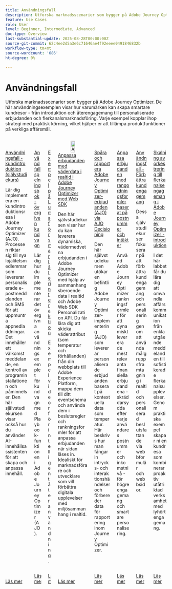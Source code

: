 ```yaml
---
title: Användningsfall
description: Utforska marknadsscenarier som bygger på Adobe Journey Optimizer. De här användningsexemplen visar hur varumärken kan skapa smartare kundresor - från introduktion och återengagemang till personaliserade erbjudanden och flerkanalsmarknadsföring. Varje exempel kopplar ihop strategi med praktisk körning, vilket hjälper er att tillämpa produktfunktioner på verkliga affärsmål.
feature: Use Cases
role: User
level: Beginner, Intermediate, Advanced
doc-type: Overview
last-substantial-update: 2025-08-28T00:00:00Z
source-git-commit: 62c4ee2d5a3e6c71646ae4f92eeee0491846832b
workflow-type: tm+mt
source-wordcount: '686'
ht-degree: 0%

---
```



# Användningsfall

Utforska marknadsscenarier som bygger på Adobe Journey Optimizer. De här användningsexemplen visar hur varumärken kan skapa smartare kundresor - från introduktion och återengagemang till personaliserade erbjudanden och flerkanalsmarknadsföring. Varje exempel kopplar ihop strategi med praktisk körning, vilket hjälper er att tillämpa produktfunktioner på verkliga affärsmål.

<!-- CARDS
* https://experienceleague.adobe.com/sv/docs/journey-optimizer-learn/tutorials/use-cases/customer-onboarding
* https://experienceleague.adobe.com/sv/docs/journey-optimizer-learn/tutorials/use-cases/abandoned-cart
* https://experienceleague.adobe.com/sv/docs/experience-platform/rtcdp/use-cases/personalization-insights-engagement/use-cases-luma
* https://experienceleague.adobe.com/sv/docs/journey-optimizer-learn/personalizing-offers-with-real-time-weather-data/introduction
* https://experienceleague.adobe.com/sv/docs/journey-optimizer-learn/reporting-on-ajo-od/introduction
* https://experienceleague.adobe.com/sv/docs/journey-optimizer-learn/personalizing-offers-with-ranking-formulas-based-on-user-zip-code-and-income/introduction
* https://experienceleague.adobe.com/sv/docs/journey-optimizer-learn/tutorials/use-cases/enhance-customer-engagement
* https://experienceleague.adobe.com/sv/docs/journey-optimizer-learn/scaling-orchestration-to-omnichannel-engagement/introduction
-->
<!-- START CARDS HTML - DO NOT MODIFY BY HAND -->
<div class="columns">
    <div class="column is-half-tablet is-half-desktop is-one-third-widescreen" aria-label="Use Case - Customer Onboarding (Tutorial)">
        <div class="card" style="height: 100%; display: flex; flex-direction: column; height: 100%;">
            <div class="card-image">
                <figure class="image x-is-16by9">
                    <a href="https://experienceleague.adobe.com/sv/docs/journey-optimizer-learn/tutorials/use-cases/customer-onboarding" title="Användningsfall - kundintroduktion (självstudiekurs)" target="_blank" rel="referrer">
                        <img class="is-bordered-r-small" src="https://video.tv.adobe.com/v/3440654/?format=jpeg&nocache=1756417587791&captions=swe" alt="Användningsfall - kundintroduktion (självstudiekurs)"
                             style="width: 100%; aspect-ratio: 16 / 9; object-fit: cover; overflow: hidden; display: block; margin: auto;">
                    </a>
                </figure>
            </div>
            <div class="card-content is-padded-small" style="display: flex; flex-direction: column; flex-grow: 1; justify-content: space-between;">
                <div class="top-card-content">
                    <p class="headline is-size-6 has-text-weight-bold">
                        <a href="https://experienceleague.adobe.com/sv/docs/journey-optimizer-learn/tutorials/use-cases/customer-onboarding" target="_blank" rel="referrer" title="Användningsfall - kundintroduktion (självstudiekurs)">Användningsfall - kundintroduktion (självstudiekurs)</a>
                    </p>
                    <p class="is-size-6">Lär dig implementera en kundintroduktionsresa i Adobe Journey Optimizer (AJO). ​Processen riktar sig till nya lojalitetsmedlemmar som levererar personaliserade e-postmeddelanden och SMS för att uppmuntra appnedladdningar. ​Det innehåller ett välkomstmeddelande, en kontroll av programinstallationen och påminnelser. ​Den här självstudiekursen visar också hur du använder AI-innehållsassistenten för att skapa och anpassa innehåll.</p>
                </div>
                <a href="https://experienceleague.adobe.com/sv/docs/journey-optimizer-learn/tutorials/use-cases/customer-onboarding" target="_blank" rel="referrer" class="spectrum-Button spectrum-Button--outline spectrum-Button--primary spectrum-Button--sizeM" style="align-self: flex-start; margin-top: 1rem;">
                    <span class="spectrum-Button-label has-no-wrap has-text-weight-bold">Läs mer</span>
                </a>
            </div>
        </div>
    </div>
    <div class="column is-half-tablet is-half-desktop is-one-third-widescreen" aria-label="Use Case Playbook - Abandoned shopping cart">
        <div class="card" style="height: 100%; display: flex; flex-direction: column; height: 100%;">
            <div class="card-image">
                <figure class="image x-is-16by9">
                    <a href="https://experienceleague.adobe.com/sv/docs/journey-optimizer-learn/tutorials/use-cases/abandoned-cart" title="Use Case Playbook - Abandoned shopping cart" target="_blank" rel="referrer">
                        <img class="is-bordered-r-small" src="https://video.tv.adobe.com/v/3443968/?format=jpeg&nocache=1756417587818&captions=swe" alt="Use Case Playbook - Abandoned shopping cart"
                             style="width: 100%; aspect-ratio: 16 / 9; object-fit: cover; overflow: hidden; display: block; margin: auto;">
                    </a>
                </figure>
            </div>
            <div class="card-content is-padded-small" style="display: flex; flex-direction: column; flex-grow: 1; justify-content: space-between;">
                <div class="top-card-content">
                    <p class="headline is-size-6 has-text-weight-bold">
                        <a href="https://experienceleague.adobe.com/sv/docs/journey-optimizer-learn/tutorials/use-cases/abandoned-cart" target="_blank" rel="referrer" title="Use Case Playbook - Abandoned shopping cart">Använd fallspelningsbok - övergiven kundvagn</a>
                    </p>
                    <p class="is-size-6">Lär dig hur du implementerar det övergivna användningsexemplet för kundvagn med Playbook-funktionen i Adobe Journey Optimizer (AJO).</p>
                </div>
                <a href="https://experienceleague.adobe.com/sv/docs/journey-optimizer-learn/tutorials/use-cases/abandoned-cart" target="_blank" rel="referrer" class="spectrum-Button spectrum-Button--outline spectrum-Button--primary spectrum-Button--sizeM" style="align-self: flex-start; margin-top: 1rem;">
                    <span class="spectrum-Button-label has-no-wrap has-text-weight-bold">Läs mer</span>
                </a>
            </div>
        </div>
    </div>
    <div class="column is-half-tablet is-half-desktop is-one-third-widescreen" aria-label="Intelligent Re-engagement Luma examples">
        <div class="card" style="height: 100%; display: flex; flex-direction: column; height: 100%;">
            <div class="card-image">
                <figure class="image x-is-16by9">
                    <a href="https://experienceleague.adobe.com/sv/docs/experience-platform/rtcdp/use-cases/personalization-insights-engagement/use-cases-luma" title="Exempel på Luma för intelligent återanvändning" target="_blank" rel="referrer">
                        <img class="is-bordered-r-small" src="https://video.tv.adobe.com/v/3454277/?format=jpeg&nocache=1756417587792&captions=swe" alt="Exempel på Luma för intelligent återanvändning"
                             style="width: 100%; aspect-ratio: 16 / 9; object-fit: cover; overflow: hidden; display: block; margin: auto;">
                    </a>
                </figure>
            </div>
            <div class="card-content is-padded-small" style="display: flex; flex-direction: column; flex-grow: 1; justify-content: space-between;">
                <div class="top-card-content">
                    <p class="headline is-size-6 has-text-weight-bold">
                        <a href="https://experienceleague.adobe.com/sv/docs/experience-platform/rtcdp/use-cases/personalization-insights-engagement/use-cases-luma" target="_blank" rel="referrer" title="Exempel på Luma för intelligent återanvändning">Exempel på Luma för smart återinteraktion</a>
                    </p>
                    <p class="is-size-6">Exempelvideor för intelligent återanvändning.</p>
                </div>
                <a href="https://experienceleague.adobe.com/sv/docs/experience-platform/rtcdp/use-cases/personalization-insights-engagement/use-cases-luma" target="_blank" rel="referrer" class="spectrum-Button spectrum-Button--outline spectrum-Button--primary spectrum-Button--sizeM" style="align-self: flex-start; margin-top: 1rem;">
                    <span class="spectrum-Button-label has-no-wrap has-text-weight-bold">Läs mer</span>
                </a>
            </div>
        </div>
    </div>
    <div class="column is-half-tablet is-half-desktop is-one-third-widescreen" aria-label="Personalizing Offers with Real-Time Weather Data in Adobe Journey Optimizer using Web SDK">
        <div class="card" style="height: 100%; display: flex; flex-direction: column; height: 100%;">
            <div class="card-image">
                <figure class="image x-is-16by9">
                    <a href="https://experienceleague.adobe.com/sv/docs/journey-optimizer-learn/personalizing-offers-with-real-time-weather-data/introduction" title="Anpassa erbjudanden med Weather-data i realtid i Adobe Journey Optimizer med Web SDK" target="_blank" rel="referrer">
                        <img class="is-bordered-r-small" src="https://experienceleague.adobe.com/sv/docs/journey-optimizer-learn/personalizing-offers-with-real-time-weather-data/introduction./media_11e634b7fcda118d76753129e5511697a1e5145de.png?width=400&format=png&optimize=medium" alt="Anpassa erbjudanden med Weather-data i realtid i Adobe Journey Optimizer med Web SDK"
                             style="width: 100%; aspect-ratio: 16 / 9; object-fit: cover; overflow: hidden; display: block; margin: auto;">
                    </a>
                </figure>
            </div>
            <div class="card-content is-padded-small" style="display: flex; flex-direction: column; flex-grow: 1; justify-content: space-between;">
                <div class="top-card-content">
                    <p class="headline is-size-6 has-text-weight-bold">
                        <a href="https://experienceleague.adobe.com/sv/docs/journey-optimizer-learn/personalizing-offers-with-real-time-weather-data/introduction" target="_blank" rel="referrer" title="Anpassa erbjudanden med Weather-data i realtid i Adobe Journey Optimizer med Web SDK">Anpassa erbjudanden med väderdata i realtid i Adobe Journey Optimizer med Web SDK</a>
                    </p>
                    <p class="is-size-6">Den här självstudiekursen visar hur du kan leverera dynamiska, vädermedvetna erbjudanden i Adobe Journey Optimizer med hjälp av sammanhangsberoende data i realtid och Adobe Web SDK Personalization API. Du får lära dig att skicka väderattribut (som temperatur och förhållanden) från din webbplats till Adobe Experience Platform, mappa dem till ditt eventschema och använda dem i beslutsregler och rankningsformler för att anpassa erbjudanden när sidan läses in. Idealiskt för marknadsförare och utvecklare som vill förbättra digitala upplevelser med miljösammanhang i realtid.</p>
                </div>
                <a href="https://experienceleague.adobe.com/sv/docs/journey-optimizer-learn/personalizing-offers-with-real-time-weather-data/introduction" target="_blank" rel="referrer" class="spectrum-Button spectrum-Button--outline spectrum-Button--primary spectrum-Button--sizeM" style="align-self: flex-start; margin-top: 1rem;">
                    <span class="spectrum-Button-label has-no-wrap has-text-weight-bold">Läs mer</span>
                </a>
            </div>
        </div>
    </div>
    <div class="column is-half-tablet is-half-desktop is-one-third-widescreen" aria-label="Track and Report Adobe Journey Optimizer (AJO) Offers delivered via AJO Decisioning">
        <div class="card" style="height: 100%; display: flex; flex-direction: column; height: 100%;">
            <div class="card-image">
                <figure class="image x-is-16by9">
                    <a href="https://experienceleague.adobe.com/sv/docs/journey-optimizer-learn/reporting-on-ajo-od/introduction" title="Spåra och rapportera Adobe Journey Optimizer (AJO)-erbjudanden via AJO Decisioning" target="_blank" rel="referrer">
                        <img class="is-bordered-r-small" src="https://experienceleague.adobe.com/sv/docs/journey-optimizer-learn/reporting-on-ajo-od/introduction./media_1fb3a58c60be3873b773f9ba694350319c4b8dc4f.png?width=400&format=png&optimize=medium" alt="Spåra och rapportera Adobe Journey Optimizer (AJO)-erbjudanden via AJO Decisioning"
                             style="width: 100%; aspect-ratio: 16 / 9; object-fit: cover; overflow: hidden; display: block; margin: auto;">
                    </a>
                </figure>
            </div>
            <div class="card-content is-padded-small" style="display: flex; flex-direction: column; flex-grow: 1; justify-content: space-between;">
                <div class="top-card-content">
                    <p class="headline is-size-6 has-text-weight-bold">
                        <a href="https://experienceleague.adobe.com/sv/docs/journey-optimizer-learn/reporting-on-ajo-od/introduction" target="_blank" rel="referrer" title="Spåra och rapportera Adobe Journey Optimizer (AJO)-erbjudanden via AJO Decisioning">Spåra och rapportera Adobe Journey Optimizer-erbjudanden (AJO) via AJO Decisioning</a>
                    </p>
                    <p class="is-size-6">Den här självstudiekursen utökar en befintlig Adobe Journey Optimizer-implementering (AJO) som levererar personaliserade erbjudanden baserat på kontextuella data som temperatur. Här beskrivs hur man fångar in intrycks- och interaktionshändelser och förbereder data för rapportering inom Journey Optimizer.</p>
                </div>
                <a href="https://experienceleague.adobe.com/sv/docs/journey-optimizer-learn/reporting-on-ajo-od/introduction" target="_blank" rel="referrer" class="spectrum-Button spectrum-Button--outline spectrum-Button--primary spectrum-Button--sizeM" style="align-self: flex-start; margin-top: 1rem;">
                    <span class="spectrum-Button-label has-no-wrap has-text-weight-bold">Läs mer</span>
                </a>
            </div>
        </div>
    </div>
    <div class="column is-half-tablet is-half-desktop is-one-third-widescreen" aria-label="Personalize Offers with Ranking formulas Based on Zip Code and Income">
        <div class="card" style="height: 100%; display: flex; flex-direction: column; height: 100%;">
            <div class="card-image">
                <figure class="image x-is-16by9">
                    <a href="https://experienceleague.adobe.com/sv/docs/journey-optimizer-learn/personalizing-offers-with-ranking-formulas-based-on-user-zip-code-and-income/introduction" title="Anpassa erbjudanden med rankningsformler Baserat på postnummer och intäkter" target="_blank" rel="referrer">
                        <img class="is-bordered-r-small" src="https://cdn.experienceleague.adobe.com/thumb/exl-cards/tutorial.png" alt="Anpassa erbjudanden med rankningsformler Baserat på postnummer och intäkter"
                             style="width: 100%; aspect-ratio: 16 / 9; object-fit: cover; overflow: hidden; display: block; margin: auto;">
                    </a>
                </figure>
            </div>
            <div class="card-content is-padded-small" style="display: flex; flex-direction: column; flex-grow: 1; justify-content: space-between;">
                <div class="top-card-content">
                    <p class="headline is-size-6 has-text-weight-bold">
                        <a href="https://experienceleague.adobe.com/sv/docs/journey-optimizer-learn/personalizing-offers-with-ranking-formulas-based-on-user-zip-code-and-income/introduction" target="_blank" rel="referrer" title="Anpassa erbjudanden med rankningsformler Baserat på postnummer och intäkter">Anpassa erbjudanden med rangordningsformler baserat på postnummer och intäkter</a>
                    </p>
                    <p class="is-size-6">Använd Adobe Journey Optimizer rankningsformler för att dynamiskt leverera de mest relevanta finansiella erbjudandena - skräddarsydda efter varje användares postnummer och inkomstnivå - för högre engagemang och smartare personalisering.</p>
                </div>
                <a href="https://experienceleague.adobe.com/sv/docs/journey-optimizer-learn/personalizing-offers-with-ranking-formulas-based-on-user-zip-code-and-income/introduction" target="_blank" rel="referrer" class="spectrum-Button spectrum-Button--outline spectrum-Button--primary spectrum-Button--sizeM" style="align-self: flex-start; margin-top: 1rem;">
                    <span class="spectrum-Button-label has-no-wrap has-text-weight-bold">Läs mer</span>
                </a>
            </div>
        </div>
    </div>
    <div class="column is-half-tablet is-half-desktop is-one-third-widescreen" aria-label="Use Case - Enhance customer engagement">
        <div class="card" style="height: 100%; display: flex; flex-direction: column; height: 100%;">
            <div class="card-image">
                <figure class="image x-is-16by9">
                    <a href="https://experienceleague.adobe.com/sv/docs/journey-optimizer-learn/tutorials/use-cases/enhance-customer-engagement" title="Användningsfall - Förbättra kundengagemang" target="_blank" rel="referrer">
                        <img class="is-bordered-r-small" src="https://cdn.experienceleague.adobe.com/thumb/exl-cards/tutorial.png" alt="Användningsfall - Förbättra kundengagemang"
                             style="width: 100%; aspect-ratio: 16 / 9; object-fit: cover; overflow: hidden; display: block; margin: auto;">
                    </a>
                </figure>
            </div>
            <div class="card-content is-padded-small" style="display: flex; flex-direction: column; flex-grow: 1; justify-content: space-between;">
                <div class="top-card-content">
                    <p class="headline is-size-6 has-text-weight-bold">
                        <a href="https://experienceleague.adobe.com/sv/docs/journey-optimizer-learn/tutorials/use-cases/enhance-customer-engagement" target="_blank" rel="referrer" title="Användningsfall - Förbättra kundengagemang">Användningsfall - Förbättra kundengagemang</a>
                    </p>
                    <p class="is-size-6">Dessa självstudiekurser fokuserar på att förbättra kundengagemang och personalisering genom att använda målgruppsframtagning i realtid och personaliserad beslutsfattande via webbformulär och webbsidor.</p>
                </div>
                <a href="https://experienceleague.adobe.com/sv/docs/journey-optimizer-learn/tutorials/use-cases/enhance-customer-engagement" target="_blank" rel="referrer" class="spectrum-Button spectrum-Button--outline spectrum-Button--primary spectrum-Button--sizeM" style="align-self: flex-start; margin-top: 1rem;">
                    <span class="spectrum-Button-label has-no-wrap has-text-weight-bold">Läs mer</span>
                </a>
            </div>
        </div>
    </div>
    <div class="column is-half-tablet is-half-desktop is-one-third-widescreen" aria-label="Scaling orchestration to omnichannel engagement in Adobe Journey Optimizer - Introduction">
        <div class="card" style="height: 100%; display: flex; flex-direction: column; height: 100%;">
            <div class="card-image">
                <figure class="image x-is-16by9">
                    <a href="https://experienceleague.adobe.com/sv/docs/journey-optimizer-learn/scaling-orchestration-to-omnichannel-engagement/introduction" title="Anpassa orkestreringen till flerkanalsengagemang i Adobe Journey Optimizer - introduktion" target="_blank" rel="referrer">
                        <img class="is-bordered-r-small" src="https://video.tv.adobe.com/v/3457828/?format=jpeg&nocache=1756417587802" alt="Anpassa orkestreringen till flerkanalsengagemang i Adobe Journey Optimizer - introduktion"
                             style="width: 100%; aspect-ratio: 16 / 9; object-fit: cover; overflow: hidden; display: block; margin: auto;">
                    </a>
                </figure>
            </div>
            <div class="card-content is-padded-small" style="display: flex; flex-direction: column; flex-grow: 1; justify-content: space-between;">
                <div class="top-card-content">
                    <p class="headline is-size-6 has-text-weight-bold">
                        <a href="https://experienceleague.adobe.com/sv/docs/journey-optimizer-learn/scaling-orchestration-to-omnichannel-engagement/introduction" target="_blank" rel="referrer" title="Anpassa orkestreringen till flerkanalsengagemang i Adobe Journey Optimizer - introduktion">Skalning av orkestrering till flerkanalsengagemang i Adobe Journey Optimizer - introduktion</a>
                    </p>
                    <p class="is-size-6">I det här labbet får du lära dig att omvandla affärskommunikation från enkla utgående meddelanden till sofistikerade flerkanalsupplevelser. Genom praktiska exempel skapar ni en kundresa som kombinerar proaktiv utåtriktad verksamhet med lyhört engagemang.</p>
                </div>
                <a href="https://experienceleague.adobe.com/sv/docs/journey-optimizer-learn/scaling-orchestration-to-omnichannel-engagement/introduction" target="_blank" rel="referrer" class="spectrum-Button spectrum-Button--outline spectrum-Button--primary spectrum-Button--sizeM" style="align-self: flex-start; margin-top: 1rem;">
                    <span class="spectrum-Button-label has-no-wrap has-text-weight-bold">Läs mer</span>
                </a>
            </div>
        </div>
    </div>
</div>
<!-- END CARDS HTML - DO NOT MODIFY BY HAND -->
